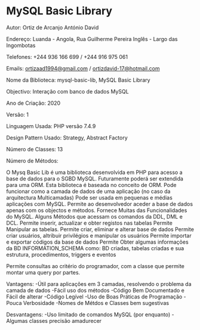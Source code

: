 # MySQL Basic Library	     					    


Autor: Ortiz de Arcanjo António David

Endereço: Luanda - Angola, Rua Guilherme Pereira Inglês - Largo das Ingombotas

Telefones: +244 936 166 699 / +244 916 975 061

Emails:	   ortizaad1994@gmail.com / ortizdavid-17@hotmail.com

Nome da Biblioteca: mysql-basic-lib, MySQL Basic Library

Objectivo: Interação com banco de dados MySQL

Ano de Criação: 2020

Versão: 1

Linguagem Usada: PHP versão 7.4.9

Design Pattern Usado: Strategy, Abstract Factory

Número de Classes: 13

Número de Métodos:

<p>
	O Mysq Basic Lib é uma biblioteca desenvolvida em PHP para acesso a base de dados para o SGBD MySQL. Futuramente poderá ser extendida para uma ORM.
	Esta biblioteca é baseada no conceito de ORM.
	Pode funcionar como a camada de dados de uma aplicação (no caso da arquitectura Multicamadas)
	Pode ser usada em pequenas e médias aplicações com MySQL.
	Permite ao desenvolvedor aceder a base de dados apenas com os objectos e métodos.
	Fornece Muitas das Funcionalidades do MySQL.
	Alguns Métodos que acessam os comandos da DDL, DML e DCL.
	Permite inserir, actualizar e obter registos nas tabelas
	Permite Manipular as tabelas.
	Permite criar, eliminar e alterar base de dados
	Permite criar usuários, altribuir privilégios e manipular os usuários
	Permite importar e exportar códigos da base de dados
	Permite Obter algumas informações da BD INFORMATION_SCHEMA como: BD criadas, tabelas criadas e sua estrutura, procedimentos, triggers e eventos
</p>

Permite consultas ao critério do programador, com a classe que permite montar uma query por partes.


Vantagens: 
	-Útil para aplicações em 3 camadas, resolvendo o problema da camada de dados
	-Fácil uso dos métodos
	-Código Bem Documentado e Fácil de alterar
	-Código Legível 
	-Uso de Boas Práticas de Programação
	-Pouca Verbosidade
	-Nomes de Métdos e Classes bem sugestivas

Desvantagens:
       -Uso limitado de comandos MySQL (por enquanto)
       -Algumas classes precisão amadurecer


